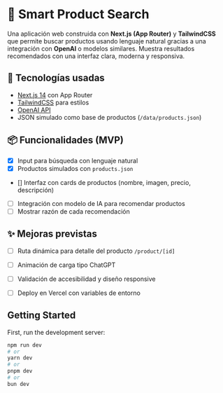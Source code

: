 # 🧠 Smart Product Search

Una aplicación web construida con **Next.js (App Router)** y **TailwindCSS** que permite buscar productos usando lenguaje natural gracias a una integración con **OpenAI** o modelos similares. Muestra resultados recomendados con una interfaz clara, moderna y responsiva.

## 🚀 Tecnologías usadas

- [Next.js 14](https://nextjs.org/) con App Router
- [TailwindCSS](https://tailwindcss.com/) para estilos
- [OpenAI API](https://platform.openai.com/)
- JSON simulado como base de productos (`/data/products.json`)

## 📦 Funcionalidades (MVP)

- [x] Input para búsqueda con lenguaje natural
- [x] Productos simulados con `products.json`
- [] Interfaz con cards de productos (nombre, imagen, precio, descripción)
- [ ] Integración con modelo de IA para recomendar productos
- [ ] Mostrar razón de cada recomendación

## ✨ Mejoras previstas

- [ ] Ruta dinámica para detalle del producto `/product/[id]`
- [ ] Animación de carga tipo ChatGPT
- [ ] Validación de accesibilidad y diseño responsive
- [ ] Deploy en Vercel con variables de entorno


## Getting Started

First, run the development server:

```bash
npm run dev
# or
yarn dev
# or
pnpm dev
# or
bun dev
```
